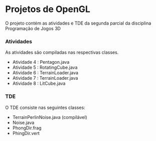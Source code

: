 
# Projetos de OpenGL

O projeto contém as atividades e TDE da segunda parcial da disciplina Programação de Jogos 3D


### Atividades

As atividades são compiladas nas respectivas classes.

* Atividade 4 : Pentagon.java
* Atividade 5 : RotatingCube.java
* Atividade 6 : TerrainLoader.java
* Atividade 7 : TerrainLoader.java
* Atividade 8 : LitCube.java

### TDE

O TDE consiste nas seguintes classes:
* TerrainPerlinNoise.java (compilável)
* Noise.java
* PhongDir.frag
* PhingDir.vert
